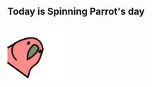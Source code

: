 <h2>Today is Spinning Parrot's day</h2><img src="https://raw.githubusercontent.com/jmhobbs/cultofthepartyparrot.com/master/parrots/hd/spinningparrot.gif" />